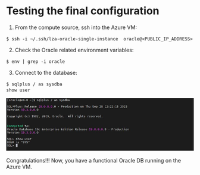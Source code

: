 # Testing the final configuration


1. From the compute source, ssh into the Azure VM:
```
$ ssh -i ~/.ssh/lza-oracle-single-instance  oracle@<PUBLIC_IP_ADDRESS>
```

2. Check the Oracle related environment variables:
```
$ env | grep -i oracle
```

3. Connect to the database:
```
$ sqlplus / as sysdba
show user
```

<img src="../media/test.jpg" />


Congratulations!!! Now, you have a functional Oracle DB running on the Azure VM.